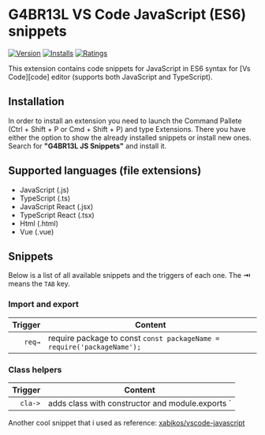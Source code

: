 # G4BR13L VS Code JavaScript (ES6) snippets


[![Version](https://vsmarketplacebadge.apphb.com/version/gabrielcastello.g4br13l-js-snippets.svg)](https://marketplace.visualstudio.com/items?itemName=gabrielcastello.g4br13l-js-snippets)
[![Installs](https://vsmarketplacebadge.apphb.com/installs/gabrielcastello.g4br13l-js-snippets.svg)](https://marketplace.visualstudio.com/items?itemName=gabrielcastello.g4br13l-js-snippets)
[![Ratings](https://vsmarketplacebadge.apphb.com/rating/gabrielcastello.g4br13l-js-snippets.svg)](https://marketplace.visualstudio.com/items?itemName=gabrielcastello.g4br13l-js-snippets)

This extension contains code snippets for JavaScript in ES6 syntax for [Vs Code][code] editor (supports both JavaScript and TypeScript).

## Installation

In order to install an extension you need to launch the Command Pallete (Ctrl + Shift + P or Cmd + Shift + P) and type Extensions.
There you have either the option to show the already installed snippets or install new ones. Search for **"G4BR13L JS Snippets"** and install it.

## Supported languages (file extensions)
* JavaScript (.js)
* TypeScript (.ts)
* JavaScript React (.jsx)
* TypeScript React (.tsx)
* Html (.html)
* Vue (.vue)

## Snippets

Below is a list of all available snippets and the triggers of each one. The **⇥** means the `TAB` key.

### Import and export

| Trigger | Content                                                                |
| ------: | ---------------------------------------------------------------------- |
|  `req→` | require package to const `const packageName = require('packageName');` |

### Class helpers

| Trigger | Content                                          |
| ------: | ------------------------------------------------ |
| `cla->` | adds class with constructor and module.exports ` |


Another cool snippet that i used as reference: [xabikos/vscode-javascript ](https://github.com/xabikos/vscode-javascript)